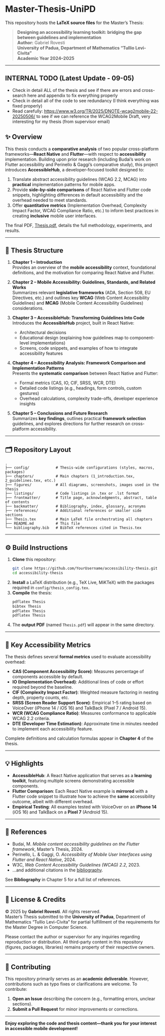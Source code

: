 # Master-Thesis-UniPD

This repository hosts the **LaTeX source files** for the Master’s Thesis:

> **Designing an accessibility learning toolkit: bridging the gap between guidelines and implementation**  
> **Author:** Gabriel Rovesti  
> **University of Padua, Department of Mathematics “Tullio Levi-Civita”**  
> **Academic Year 2024–2025**

---

## INTERNAL TODO (Latest Update - 09-05)
- Check in detail ALL of the thesis and see if there are errors and cross-search here and appendix to fix everything properly
- Check in detail all of the code to see redundancy (I think everything was fixed properly)
- Read carefully: https://www.w3.org/TR/2025/DNOTE-wcag2mobile-22-20250506/ to see if we can reference the WCAG2Mobile Draft, very interesting for my thesis (from supervisor email)

## ✨ Overview

This thesis conducts a **comparative analysis** of two popular cross-platform frameworks—**React Native** and **Flutter**—with respect to **accessibility** implementation. Building upon prior research (including Budai’s work on Flutter accessibility and Perinello & Gaggi’s comparative study), this project introduces **AccessibleHub**, a developer-focused toolkit designed to:

1. Translate abstract accessibility guidelines (WCAG 2.2, MCAG) into **practical** implementation patterns for mobile apps.
2. Provide **side-by-side comparisons** of React Native and Flutter code snippets, highlighting differences in default accessibility and the overhead needed to meet standards.
3. Offer **quantitative metrics** (Implementation Overhead, Complexity Impact Factor, WCAG Compliance Ratio, etc.) to inform best practices in creating **inclusive** mobile user interfaces.

The final PDF, [Thesis.pdf](./Thesis.pdf), details the full methodology, experiments, and results.

---

## 📑 Thesis Structure

1. **Chapter 1 – Introduction**  
   Provides an overview of the **mobile accessibility** context, foundational definitions, and the motivation for comparing React Native and Flutter.

2. **Chapter 2 – Mobile Accessibility: Guidelines, Standards, and Related Works**  
   Summarizes relevant **legislative frameworks** (ADA, Section 508, EU Directives, etc.) and outlines key **WCAG** (Web Content Accessibility Guidelines) and **MCAG** (Mobile Content Accessibility Guidelines) considerations.

3. **Chapter 3 – AccessibleHub: Transforming Guidelines Into Code**  
   Introduces the **AccessibleHub** project, built in React Native:
   - Architectural decisions  
   - Educational design (explaining how guidelines map to component-level implementations)  
   - Screens, code snippets, and examples of how to integrate accessibility features  

4. **Chapter 4 – Accessibility Analysis: Framework Comparison and Implementation Patterns**  
   Presents the **systematic comparison** between React Native and Flutter:
   - Formal metrics (CAS, IO, CIF, SRSS, WCR, DTE)  
   - Detailed code listings (e.g., headings, form controls, custom gestures)  
   - Overhead calculations, complexity trade-offs, developer experience insights  

5. **Chapter 5 – Conclusions and Future Research**  
   Summarizes **key findings**, outlines practical **framework selection** guidelines, and explores directions for further research on cross-platform accessibility.

---

## 🗂️ Repository Layout

```
.
├── config/            # Thesis-wide configurations (styles, macros, packages)
├── chapters/          # Main chapters (1_introduction.tex, 2_guidelines.tex, etc.)
├── figures/           # All diagrams, screenshots, images used in the thesis
├── listings/          # Code listings in .tex or .lst format
├── frontmatter/       # Title page, acknowledgments, abstract, table of contents
├── backmatter/        # Bibliography, index, glossary, acronyms
├── references/        # Additional references or smaller side sections
├── Thesis.tex         # Main LaTeX file orchestrating all chapters
├── README.md          # This file
└── bibliography.bib   # BibTeX references cited in Thesis.tex
```

---

## ⚙️ Build Instructions

1. **Clone** this repository:
   ```bash
   git clone https://github.com/YourUsername/accessibility-thesis.git
   cd accessibility-thesis
   ```
2. **Install** a LaTeX distribution (e.g., TeX Live, MiKTeX) with the packages required in `config/thesis_config.tex`.
3. **Compile** the thesis:
   ```bash
   pdflatex Thesis
   bibtex Thesis
   pdflatex Thesis
   pdflatex Thesis
   ```
4. The **output PDF** (named `Thesis.pdf`) will appear in the same directory.

---

## 📐 Key Accessibility Metrics

The thesis defines several **formal metrics** used to evaluate accessibility overhead:

- **CAS (Component Accessibility Score)**: Measures percentage of components accessible by default.  
- **IO (Implementation Overhead)**: Additional lines of code or effort required beyond the baseline.  
- **CIF (Complexity Impact Factor)**: Weighted measure factoring in nesting depth, property counts, etc.  
- **SRSS (Screen Reader Support Score)**: Empirical 1–5 rating based on VoiceOver (iPhone 14 / iOS 16) and TalkBack (Pixel 7 / Android 15).  
- **WCR (WCAG Compliance Ratio)**: Measures conformance to applicable WCAG 2.2 criteria.  
- **DTE (Developer Time Estimation)**: Approximate time in minutes needed to implement each accessibility feature.

Complete definitions and calculation formulas appear in **Chapter 4** of the thesis.

---

## 💡 Highlights

- **AccessibleHub**: A React Native application that serves as a **learning toolkit**, featuring multiple screens demonstrating accessible components.  
- **Flutter Comparison**: Each React Native example is **mirrored** with a Flutter code snippet to illustrate how to achieve the **same** accessibility outcome, albeit with different overhead.  
- **Empirical Testing**: All examples tested with VoiceOver on an **iPhone 14** (iOS 16) and TalkBack on a **Pixel 7** (Android 15).

---

## 🔖 References

- Budai, M. *Mobile content accessibility guidelines on the Flutter framework*, Master’s Thesis, 2024.  
- Perinello, L. & Gaggi, O. *Accessibility of Mobile User Interfaces using Flutter and React Native*, 2024.  
- W3C, *Web Content Accessibility Guidelines (WCAG) 2.2*, 2023.  
- ...and additional citations in the [bibliography](./bibliography.bib).

See **Bibliography** in Chapter 5 for a full list of references.

---

## 📄 License & Credits

© 2025 by **Gabriel Rovesti**. All rights reserved.  
Master’s Thesis submitted to the **University of Padua**, Department of Mathematics “Tullio Levi-Civita” for partial fulfillment of the requirements for the Master Degree in Computer Science.

Please contact the author or supervisor for any inquiries regarding reproduction or distribution. All third-party content in this repository (figures, packages, libraries) remains property of their respective owners.

---

## 🤝 Contributing

This repository primarily serves as an **academic deliverable**. However, contributions such as typo fixes or clarifications are welcome. To contribute:

1. **Open an Issue** describing the concern (e.g., formatting errors, unclear sections).
2. **Submit a Pull Request** for minor improvements or corrections.

---

**Enjoy exploring the code and thesis content—thank you for your interest in **accessible mobile development**!**